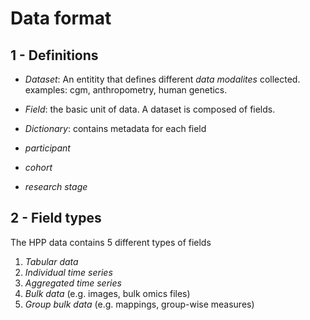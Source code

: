 # Data format 

## 1 - Definitions  
* _Dataset_: An entitity that defines different _data modalites_ collected. examples: cgm, anthropometry, human genetics.
* _Field_: the basic unit of data. A dataset is composed of fields.
* _Dictionary_: contains metadata for each field

* _participant_  
* _cohort_  
* _research stage_


## 2 - Field types  
The HPP data contains 5 different types of fields
1. _Tabular data_
2. _Individual time series_
3. _Aggregated time series_
4. _Bulk data_ (e.g. images, bulk omics files)
5. _Group bulk data_ (e.g. mappings, group-wise measures)
